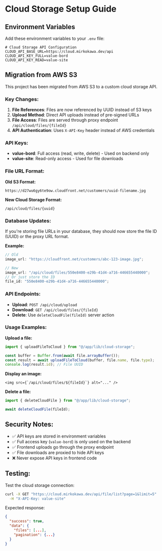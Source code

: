 # Cloud Storage Setup Guide

## Environment Variables

Add these environment variables to your `.env` file:

```env
# Cloud Storage API Configuration
CLOUD_API_BASE_URL=https://cloud.mirkokawa.dev/api
CLOUD_API_KEY_FULL=value-bord
CLOUD_API_KEY_READ=value-site
```

## Migration from AWS S3

This project has been migrated from AWS S3 to a custom cloud storage API.

### Key Changes:

1. **File References**: Files are now referenced by UUID instead of S3 keys
2. **Upload Method**: Direct API uploads instead of pre-signed URLs
3. **File Access**: Files are served through proxy endpoint `/api/cloud/files/{fileId}`
4. **API Authentication**: Uses `X-API-Key` header instead of AWS credentials

### API Keys:

- **value-bord**: Full access (read, write, delete) - Used on backend only
- **value-site**: Read-only access - Used for file downloads

### File URL Format:

**Old S3 Format:**

```
https://d27wu6gy6te9ow.cloudfront.net/customers/uuid-filename.jpg
```

**New Cloud Storage Format:**

```
/api/cloud/files/{uuid}
```

### Database Updates:

If you're storing file URLs in your database, they should now store the file ID (UUID) or the proxy URL format.

**Example:**

```typescript
// Old
image_url: "https://cloudfront.net/customers/abc-123-image.jpg";

// New
image_url: "/api/cloud/files/550e8400-e29b-41d4-a716-446655440000";
// Or just store the ID
file_id: "550e8400-e29b-41d4-a716-446655440000";
```

### API Endpoints:

- **Upload**: `POST /api/cloud/upload`
- **Download**: `GET /api/cloud/files/{fileId}`
- **Delete**: Use `deleteCloudFile(fileId)` server action

### Usage Examples:

**Upload a file:**

```typescript
import { uploadFileToCloud } from "@/app/lib/cloud-storage";

const buffer = Buffer.from(await file.arrayBuffer());
const result = await uploadFileToCloud(buffer, file.name, file.type);
console.log(result.id); // File UUID
```

**Display an image:**

```tsx
<img src={`/api/cloud/files/${fileId}`} alt="..." />
```

**Delete a file:**

```typescript
import { deleteCloudFile } from "@/app/lib/cloud-storage";

await deleteCloudFile(fileId);
```

## Security Notes:

- ✅ API keys are stored in environment variables
- ✅ Full access key (`value-bord`) is only used on the backend
- ✅ Frontend uploads go through the proxy endpoint
- ✅ File downloads are proxied to hide API keys
- ❌ Never expose API keys in frontend code

## Testing:

Test the cloud storage connection:

```bash
curl -X GET "https://cloud.mirkokawa.dev/api/file/list?page=1&limit=5" \
  -H "X-API-Key: value-site"
```

Expected response:

```json
{
  "success": true,
  "data": {
    "files": [...],
    "pagination": {...}
  }
}
```
